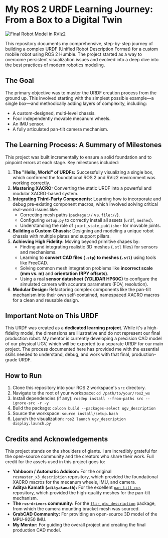 # My ROS 2 URDF Learning Journey: From a Box to a Digital Twin

![Final Robot Model in RViz2](https---.png) <!-- **Action:** Take a great screenshot of your final robot in RViz2, upload it to your repo, and put the path here. -->

This repository documents my comprehensive, step-by-step journey of building a complex URDF (Unified Robot Description Format) for a custom mobile robot using ROS 2 Humble. The project started as a way to overcome persistent visualization issues and evolved into a deep dive into the best practices of modern robotics modeling.

## The Goal

The primary objective was to master the URDF creation process from the ground up. This involved starting with the simplest possible example—a single box—and methodically adding layers of complexity, including:
-   A custom-designed, multi-level chassis.
-   Four independently movable mecanum wheels.
-   An IMU sensor.
-   A fully articulated pan-tilt camera mechanism.

## The Learning Process: A Summary of Milestones

This project was built incrementally to ensure a solid foundation and to pinpoint errors at each stage. Key milestones included:

1.  **The "Hello, World" of URDFs:** Successfully visualizing a single box, which confirmed the foundational ROS 2 and RViz2 environment was working correctly.
2.  **Mastering XACRO:** Converting the static URDF into a powerful and modular XACRO-based system.
3.  **Integrating Third-Party Components:** Learning how to incorporate and debug pre-existing component macros, which involved solving critical real-world issues like:
    -   Correcting mesh paths (`package://` vs. `file://`).
    -   Configuring `setup.py` to correctly install all assets (`urdf`, `meshes`).
    -   Understanding the role of `joint_state_publisher` for movable joints.
4.  **Building a Custom Chassis:** Designing and modeling a unique robot chassis with multiple plates and support pillars.
5.  **Achieving High Fidelity:** Moving beyond primitive shapes by:
    -   Finding and integrating realistic 3D meshes (`.stl` files) for sensors and mechanisms.
    -   Learning to **convert CAD files (`.stp`) to meshes (`.stl`)** using tools like FreeCAD.
    -   Solving common mesh integration problems like **incorrect scale (mm vs. m)** and **orientation (RPY offsets)**.
    -   Using a real **sensor datasheet (YDLIDAR HP60C)** to configure the simulated camera with accurate parameters (FOV, resolution).
6.  **Modular Design:** Refactoring complex components like the pan-tilt mechanism into their own self-contained, namespaced XACRO macros for a clean and reusable design.

## Important Note on This URDF

This URDF was created as a **dedicated learning project**. While it's a high-fidelity model, the dimensions are illustrative and do not represent our final production robot. My mentor is currently developing a precision CAD model of our physical UGV, which will be exported to a separate URDF for our main project. The process documented here has provided me with the essential skills needed to understand, debug, and work with that final, production-grade URDF.

## How to Run

1.  Clone this repository into your ROS 2 workspace's `src` directory.
2.  Navigate to the root of your workspace: `cd /path/to/your/ros2_ws`
3.  Install dependencies (if any): `rosdep install --from-paths src --ignore-src -r -y`
4.  Build the package: `colcon build --packages-select ugv_description`
5.  Source the workspace: `source install/setup.bash`
6.  Launch the visualization: `ros2 launch ugv_description display.launch.py`

## Credits and Acknowledgements

This project stands on the shoulders of giants. I am incredibly grateful for the open-source community and the creators who share their work. Full credit for the assets used in this project goes to:

-   **Yahboom / Automatic Addison:** For the original `rosmaster_x3_description` repository, which provided the foundational XACRO macros for the mecanum wheels, IMU, and camera.
-   **Aditya Kamath (`adityakamath`):** For the excellent [`pan_tilt_ros`](https://github.com/adityakamath/pan_tilt_ros) repository, which provided the high-quality meshes for the pan-tilt mechanism.
-   **The `ros-drivers` community:** For the [`flir_ptu_description`](https://github.com/ros-drivers/flir_ptu/tree/master/flir_ptu_description) package, from which the camera mounting bracket mesh was sourced.
-   **GrabCAD Community:** For providing an open-source 3D model of the MPU-9250 IMU.
-   **My Mentor:** For guiding the overall project and creating the final production CAD model.